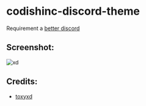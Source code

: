 # codishinc-discord-theme
Requirement a [better discord](https://github.com/rauenzi/BetterDiscordApp/releases)

## Screenshot:
![xd](https://i.imgur.com/cwbTQM1.png)

## Credits:
- [toxyxd](https://github.com/toxyxd)
